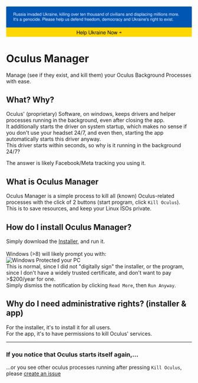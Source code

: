 [![Stand With Ukraine](https://raw.githubusercontent.com/vshymanskyy/StandWithUkraine/main/banner2-direct.svg)](https://vshymanskyy.github.io/StandWithUkraine)

# Oculus Manager
Manage (see if they exist, and kill them) your Oculus Background Processes with ease.

## What? Why?
Oculus' (proprietary) Software, on windows, keeps drivers and helper processes running in the background, even after closing the app.<br/>
It additionally starts the driver on system startup, which makes no sense if you don't use your headset 24/7, and even then, starting the app automatically starts this driver anyway.<br/>
This driver starts within seconds, so why is it running in the background 24/7?

The answer is likely Facebook/Meta tracking you using it.

## What is Oculus Manager
Oculus Manager is a simple process to kill all (known) Oculus-related processes with the click of 2 buttons (start program, click `Kill Oculus`).<br/>
This is to save resources, and keep your Linux ISOs private.

## How do I install Oculus Manager?
Simply download the [Installer](), and run it.<br/><br/>
Windows (>8) will likely prompt you with:<br/>
![Windows Protected your PC](https://cdn.cbt.wiki/Generic_VyIwCFSJ9WHJicLcxmHqrEaOG)<br/>
This is normal, since I did not "digitally sign" the installer, or the program, since I don't have a widely trusted certificate, and don't want to pay >$200/year for one.<br/>
Simply dismiss the notification by clicking `Read More`, then `Run Anyway`.

## Why do I need administrative rights? (installer & app)
For the installer, it's to install it for all users.<br/>
For the app, it's to have permissions to kill Oculus' services.

---

### If you notice that Oculus starts itself again,...
...or you see other oculus processes running after pressing `Kill Oculus`, please [create an issue](https://github.com/MokiyCodes/OculusManager/issues/new)
